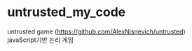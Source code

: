 # untrusted_my_code
untrusted game (https://github.com/AlexNisnevich/untrusted)  
javaScript기반 논리 게임
